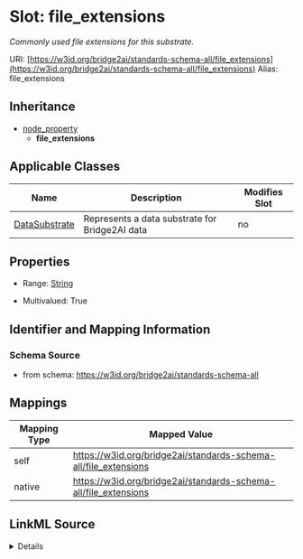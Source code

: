 

# Slot: file_extensions 


_Commonly used file extensions for this substrate._





URI: [https://w3id.org/bridge2ai/standards-schema-all/file_extensions](https://w3id.org/bridge2ai/standards-schema-all/file_extensions)
Alias: file_extensions


## Inheritance

* [node_property](node_property.md)
    * **file_extensions**






## Applicable Classes

| Name | Description | Modifies Slot |
| --- | --- | --- |
| [DataSubstrate](DataSubstrate.md) | Represents a data substrate for Bridge2AI data |  no  |







## Properties

* Range: [String](String.md)

* Multivalued: True





## Identifier and Mapping Information







### Schema Source


* from schema: https://w3id.org/bridge2ai/standards-schema-all




## Mappings

| Mapping Type | Mapped Value |
| ---  | ---  |
| self | https://w3id.org/bridge2ai/standards-schema-all/file_extensions |
| native | https://w3id.org/bridge2ai/standards-schema-all/file_extensions |




## LinkML Source

<details>
```yaml
name: file_extensions
description: Commonly used file extensions for this substrate.
from_schema: https://w3id.org/bridge2ai/standards-schema-all
rank: 1000
is_a: node_property
domain: NamedThing
alias: file_extensions
domain_of:
- DataSubstrate
range: string
multivalued: true

```
</details>